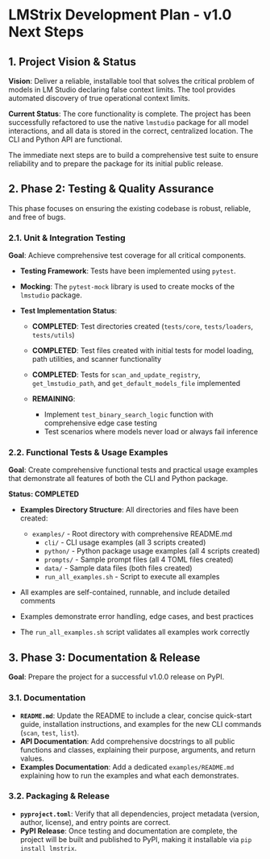 # LMStrix Development Plan - v1.0 Next Steps

## 1. Project Vision & Status

**Vision**: Deliver a reliable, installable tool that solves the critical problem of models in LM Studio declaring false context limits. The tool provides automated discovery of true operational context limits.

**Current Status**: The core functionality is complete. The project has been successfully refactored to use the native `lmstudio` package for all model interactions, and all data is stored in the correct, centralized location. The CLI and Python API are functional.

The immediate next steps are to build a comprehensive test suite to ensure reliability and to prepare the package for its initial public release.

## 2. Phase 2: Testing & Quality Assurance

This phase focuses on ensuring the existing codebase is robust, reliable, and free of bugs.

### 2.1. Unit & Integration Testing
**Goal**: Achieve comprehensive test coverage for all critical components.

- **Testing Framework**: Tests have been implemented using `pytest`.
- **Mocking**: The `pytest-mock` library is used to create mocks of the `lmstudio` package.

- **Test Implementation Status**:

  - **COMPLETED**: Test directories created (`tests/core`, `tests/loaders`, `tests/utils`)
  - **COMPLETED**: Test files created with initial tests for model loading, path utilities, and scanner functionality
  - **COMPLETED**: Tests for `scan_and_update_registry`, `get_lmstudio_path`, and `get_default_models_file` implemented
  
  - **REMAINING**:
    - Implement `test_binary_search_logic` function with comprehensive edge case testing
    - Test scenarios where models never load or always fail inference

### 2.2. Functional Tests & Usage Examples
**Goal**: Create comprehensive functional tests and practical usage examples that demonstrate all features of both the CLI and Python package.

**Status: COMPLETED**

- **Examples Directory Structure**: All directories and files have been created:
  - `examples/` - Root directory with comprehensive README.md
    - `cli/` - CLI usage examples (all 3 scripts created)
    - `python/` - Python package usage examples (all 4 scripts created)
    - `prompts/` - Sample prompt files (all 4 TOML files created)
    - `data/` - Sample data files (both files created)
    - `run_all_examples.sh` - Script to execute all examples

- All examples are self-contained, runnable, and include detailed comments
- Examples demonstrate error handling, edge cases, and best practices
- The `run_all_examples.sh` script validates all examples work correctly

## 3. Phase 3: Documentation & Release

**Goal**: Prepare the project for a successful v1.0.0 release on PyPI.

### 3.1. Documentation
- **`README.md`**: Update the README to include a clear, concise quick-start guide, installation instructions, and examples for the new CLI commands (`scan`, `test`, `list`).
- **API Documentation**: Add comprehensive docstrings to all public functions and classes, explaining their purpose, arguments, and return values.
- **Examples Documentation**: Add a dedicated `examples/README.md` explaining how to run the examples and what each demonstrates.

### 3.2. Packaging & Release
- **`pyproject.toml`**: Verify that all dependencies, project metadata (version, author, license), and entry points are correct.
- **PyPI Release**: Once testing and documentation are complete, the project will be built and published to PyPI, making it installable via `pip install lmstrix`.
